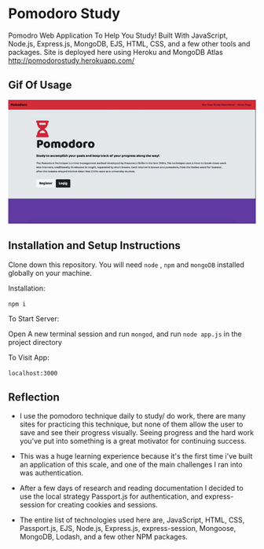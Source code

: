 # Pomodoro Study
Pomodro Web Application To Help You Study! Built With JavaScript, Node.js, Express.js, MongoDB, EJS, HTML, CSS, and a few other tools and packages. Site is deployed here using Heroku and MongoDB Atlas http://pomodorostudy.herokuapp.com/

## Gif Of Usage

<img src = "git.gif">

## Installation and Setup Instructions

Clone down this repository. You will need `node` , `npm` and `mongoDB` installed globally on your machine.  

Installation:

`npm i`

To Start Server:

Open A new terminal session and run `mongod`, and run `node app.js` in the project directory

To Visit App:

`localhost:3000`

## Reflection

- I use the pomodoro technique daily to study/ do work, there are many sites for practicing this technique, but none of them allow the user to save and see their progress visually. Seeing progress and the hard work you've put into something is a great motivator for continuing success. 

- This was a huge learning experience because it's the first time i've built an application of this scale, and one of the main challenges I ran into was authentication.

- After a few days of research and reading documentation I decided to use the local strategy Passport.js for authentication, and express-session for creating cookies and sessions.

- The entire list of technologies used here are, JavaScript, HTML, CSS, Passport.js, EJS, Node.js, Express.js, express-session, Mongoose, MongoDB, Lodash, and a few other NPM packages.
